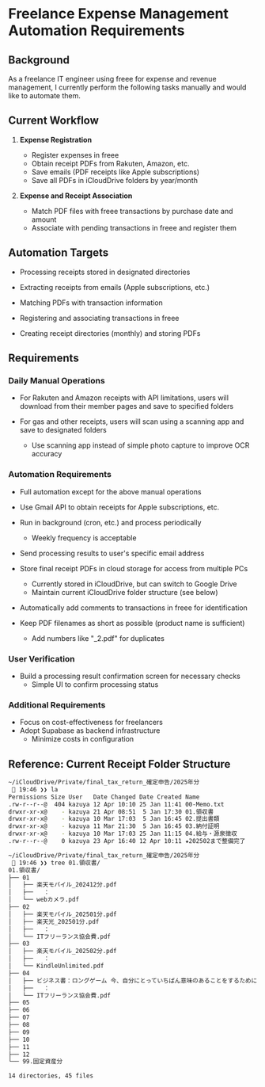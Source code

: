 # Freelance Expense Management Automation Requirements

## Background

As a freelance IT engineer using freee for expense and revenue management, I currently perform the following tasks
manually and would like to automate them.

## Current Workflow

1. **Expense Registration**

   - Register expenses in freee
   - Obtain receipt PDFs from Rakuten, Amazon, etc.
   - Save emails (PDF receipts like Apple subscriptions)
   - Save all PDFs in iCloudDrive folders by year/month

2. **Expense and Receipt Association**
   - Match PDF files with freee transactions by purchase date and amount
   - Associate with pending transactions in freee and register them

## Automation Targets

- Processing receipts stored in designated directories

- Extracting receipts from emails (Apple subscriptions, etc.)
- Matching PDFs with transaction information
- Registering and associating transactions in freee

- Creating receipt directories (monthly) and storing PDFs

## Requirements

### Daily Manual Operations

- For Rakuten and Amazon receipts with API limitations, users will download from their member pages and save to
  specified folders

- For gas and other receipts, users will scan using a scanning app and save to designated folders
  - Use scanning app instead of simple photo capture to improve OCR accuracy

### Automation Requirements

- Full automation except for the above manual operations
- Use Gmail API to obtain receipts for Apple subscriptions, etc.

- Run in background (cron, etc.) and process periodically

  - Weekly frequency is acceptable

- Send processing results to user's specific email address

- Store final receipt PDFs in cloud storage for access from multiple PCs
  - Currently stored in iCloudDrive, but can switch to Google Drive
  - Maintain current iCloudDrive folder structure (see below)
- Automatically add comments to transactions in freee for identification

- Keep PDF filenames as short as possible (product name is sufficient)
  - Add numbers like "\_2.pdf" for duplicates

### User Verification

- Build a processing result confirmation screen for necessary checks
  - Simple UI to confirm processing status

### Additional Requirements

- Focus on cost-effectiveness for freelancers
- Adopt Supabase as backend infrastructure
  - Minimize costs in configuration

## Reference: Current Receipt Folder Structure

```bash
~/iCloudDrive/Private/final_tax_return_確定申告/2025年分
  19:46 ❯❯ la
Permissions Size User   Date Changed Date Created Name
.rw-r--r--@  404 kazuya 12 Apr 10:10 25 Jan 11:41 00-Memo.txt
drwxr-xr-x@    - kazuya 21 Apr 08:51  5 Jan 17:30 01.領収書
drwxr-xr-x@    - kazuya 10 Mar 17:03  5 Jan 16:45 02.提出書類
drwxr-xr-x@    - kazuya 11 Mar 21:30  5 Jan 16:45 03.納付証明
drwxr-xr-x@    - kazuya 10 Mar 17:03 25 Jan 11:15 04.給与・源泉徴収
.rw-r--r--@    0 kazuya 23 Apr 16:40 12 Apr 10:11 ★202502まで整備完了

~/iCloudDrive/Private/final_tax_return_確定申告/2025年分
  19:46 ❯❯ tree 01.領収書/
01.領収書/
├── 01
│   ├── 楽天モバイル_202412分.pdf
│   ├──   ：
│   └── webカメラ.pdf
├── 02
│   ├── 楽天モバイル_202501分.pdf
│   ├── 楽天光_202501分.pdf
│   ├──   ：
│   └── ITフリーランス協会費.pdf
├── 03
│   ├── 楽天モバイル_202502分.pdf
│   ├──   ：
│   └── KindleUnlimited.pdf
├── 04
│   ├── ビジネス書：ロングゲーム 今、自分にとっていちばん意味のあることをするために.pdf
│   ├──   ：
│   └── ITフリーランス協会費.pdf
├── 05
├── 06
├── 07
├── 08
├── 09
├── 10
├── 11
├── 12
└── 99.固定資産分

14 directories, 45 files
```
